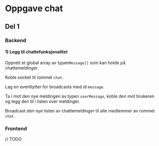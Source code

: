 # Oppgave chat

## Del 1

### Backend

#### 1) Legg til chattefunksjonalitet

Opprett et global array av typen`Message[]` som kan holde på chattemeldinger.

Koble socket til rommet `chat`.

Lag en eventlytter for broadcasts med id `message`.

Ta i mot den nye meldingen av typen `userMessage`, koble den mot brukeren og legg den til i listen over meldinger.

Broadcast den nye listen av chattemeldinger til alle medlemmer av rommet `chat`.

### Frontend

// TODO
